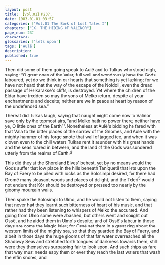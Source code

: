 ```yaml
---
layout: post
title: 【Vol.01】P237.
date: 1983-01-01 03:57
categories: ["Vol.01 The Book of Lost Tales I"]
chapters: ["IX. THE HIDING OF VALINOR"]
page_num: 237
characters: 
glossaries: ['lets upon']
tags: ['Aulë']
description: 
published: true
---
```


Then did some of them going speak to Aulë and to Tulkas who stood nigh, saying: “O great ones of the Valar, full well and wondrously have the Gods laboured, yet do we think in our hearts that something is yet lacking; for we have not heard that the way of the escape of the Noldoli, even the dread passage of Helkaraksë's cliffs, is destroyed. Yet where the children of the Eldar have trodden so may the sons of Melko return, despite all your enchantments and deceits; neither are we in peace at heart by reason of the undefended sea.”

Thereat did Tulkas laugh, saying that naught might come now to Valinor save only by the topmost airs, “and Melko hath no power there; neither have ye, O little ones of the Earth’ ’. Nonetheless at Aulë's bidding he fared with that Vala to the bitter places of the sorrow of the Gnomes, and Aulë with the mighty hammer of his forge smote that wall of jagged ice, and when it was cloven even to the chill waters Tulkas rent it asunder with his great hands and the seas roared in between, and the land of the Gods was sundered utterly from the realms of Earth.<SUP>[4]({{site.baseurl}}/vol01-p248)</SUP>

This did they at the Shoreland Elves' behest, yet by no means would the Gods suffer that low place in the hills beneath Taniquetil that lets upon the Bay of Faery to be piled with rocks as the Solosimpi desired, for there had Oromë many pleasant woods and places of delight, and the Teleri<SUP>[5]({{site.baseurl}}/vol01-p248)</SUP> would not endure that Kôr should be destroyed or pressed too nearly by the gloomy mountain walls.

Then spake the Solosimpi to Ulmo, and he would not listen to them, saying that never had they learnt such bitterness of heart of his music, and that rather had they been listening to whispers of Melko the accursed. And going from Ulmo some were abashed, but others went and sought out Ossë, and he aided them in Ulmo's despite; and of Ossë's labour in those days are come the Magic Isles; for Ossë set them in a great ring about the western limits of the mighty sea, so that they guarded the Bay of Faery, and albeit in those days the huge glooms of that far water overreached all the Shadowy Seas and stretched forth tongues of darkness towards them, still were they themselves surpassing fair to look upon. And such ships as fare that way must needs espy them or ever they reach the last waters that wash the elfin snores, and

